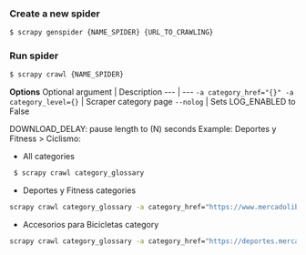 ### Create a new spider 
```bash
$ scrapy genspider {NAME_SPIDER} {URL_TO_CRAWLING}
```
### Run spider 
```bash
$ scrapy crawl {NAME_SPIDER}
```


**Options**
Optional argument | Description
--- | --- 
`-a category_href="{}" -a category_level={}` | Scraper category page
`--nolog` | Sets LOG_ENABLED to False

DOWNLOAD_DELAY: pause length to (N) seconds
Example: Deportes y Fitness > Ciclismo: 
* All categories
```bash
 $ scrapy crawl category_glossary
```

* Deportes y Fitness categories
```bash
scrapy crawl category_glossary -a category_href="https://www.mercadolibre.com.co/c/deportes-y-fitness#c_id=/home/categories/category-l1/category-l1&c_category_id=MCO1276&c_uid=5ae2440d-8ea8-11eb-bca2-5da2288c72af" -a category_level=2
```

* Accesorios para Bicicletas category
```bash
scrapy crawl category_glossary -a category_href="https://deportes.mercadolibre.com.co/ciclismo-accesorios-bicicletas/#CATEGORY_ID=MCO12214&S=hc_deportes-y-fitness" -a category_level=4
```
